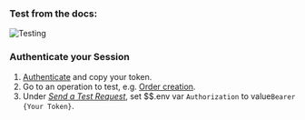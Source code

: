 ### Test from the docs:

![Testing](https://api-documentation-assets.s3-us-west-2.amazonaws.com/testing.gif)

### Authenticate your Session
1. [Authenticate](https://runbuggy.docs.stoplight.io/reference/login/authentication/login) and copy your token.
2. Go to an operation to test, e.g. [Order creation](https://runbuggy.docs.stoplight.io/reference/orders/orders/createorderusingpost).
3. Under *[Send a Test Request](https://runbuggy.docs.stoplight.io/reference/orders/orders/createorderusingpost#send-a-test-request)*, set $$.env var `Authorization` to value`Bearer {Your Token}`.
